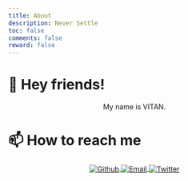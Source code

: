 ```yaml
---
title: About
description: Never Settle
toc: false
comments: false
reward: false
---
```

<style>

.page img{
    width:25px;
    margin-right:20px;
    background: none;
    border-radius: none;
    box-shadow: none;
}

}

</style>
# 👋 Hey friends!

<div align="center">

My name is VITAN.

</div>

# 📫 How to reach me

<div align="center">

<a href="https://github.com/ivitan">
  <img align="center" alt="Github" src="https://cdn.jsdelivr.net/gh/ivitan/Picture@master/images/Github.svg" />
</a>
<a href="mailto:vitanyeung@gmail.com">
  <img align="center" alt="Email" src="https://cdn.jsdelivr.net/gh/ivitan/Picture@master/images/email.svg" />
</a>
<a href="https://twitter.com/VitanOrz">
  <img align="center" alt="Twitter" src="https://cdn.jsdelivr.net/gh/ivitan/Picture@master/images/twitter.svg" />
</a>

</div>